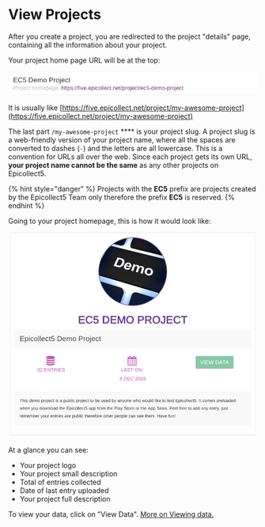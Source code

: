 # View Projects

After you create a project, you are redirected to the project "details" page, containing all the information about your project.

Your project home page URL will be at the top:

![](../.gitbook/assets/view-project-1.png)

It is usually like [https://five.epicollect.net/project/my-awesome-project](https://five.epicollect.net/project/my-awesome-project)

The last part `/my-awesome-project` **** is your project slug. A project slug is a web-friendly version of your project name, where all the spaces are converted to dashes (`-`) and the letters are all lowercase. This is a convention for URLs all over the web. Since each project gets its own URL, **your project name cannot be the same** as any other projects on Epicollect5.

{% hint style="danger" %}
Projects with the **EC5** prefix are projects created by the Epicollect5 Team only therefore the prefix **EC5** is reserved.
{% endhint %}

Going to your project homepage, this is how it would look like:

![](../.gitbook/assets/view-project-2.png)

At a glance you can see:

* Your project logo
* Your project small description
* Total of entries collected
* Date of last entry uploaded
* Your project full description

To view your data, click on "View Data". [More on Viewing data.](viewing-data.md)
